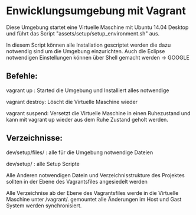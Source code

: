 # Enwicklungsumgebung mit Vagrant 

Diese Umgebung startet eine Virtuelle Maschine mit Ubuntu 14.04 Desktop und führt das Script "assets/setup/setup_environment.sh" aus.

In diesem Script können alle Installation gescriptet werden die dazu notwendig sind um die Umgebung einzurichten. Auch die Eclipse notwendigen Einstellungen können über Shell gemacht werden -> GOOGLE

## Befehle:

vagrant up : Started die Umgebung und Installiert alles notwendige

vagrant destroy: Löscht die Virtuelle Maschine wieder

vagrant suspend: Versetzt die Virtuelle Maschine in einen Ruhezustand und kann mit vagrant up wieder aus dem Ruhe Zustand geholt werden.

## Verzeichnisse: 

dev/setup/files/ : alle für die Umgebung notwendige Dateien 

dev/setup/ : alle Setup Scripte

Alle Anderen notwendigen Datein und Verzeichnisstrukture des Projektes sollten in der Ebene des Vagrantsfiles angesiedelt werden

Alle Verzeichnise ab der Ebene des Vagrantsfiles werde in die Virtuelle Maschine unter /vagrant/. gemountet alle Änderungen im Host und Gast System werden synchronisiert. 
